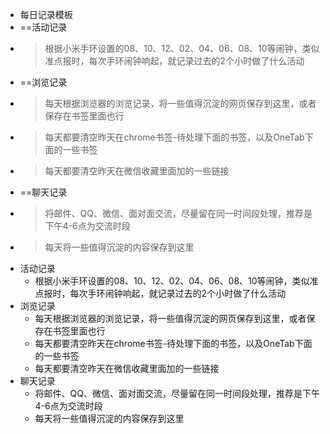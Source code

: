 - 每日记录模板
- ==活动记录
- > 根据小米手环设置的08、10、12、02、04、06、08、10等闹钟，类似准点报时，每次手环闹钟响起，就记录过去的2个小时做了什么活动
- ==浏览记录
- > 每天根据浏览器的浏览记录，将一些值得沉淀的网页保存到这里，或者保存在书签里面也行
- > 每天都要清空昨天在chrome书签-待处理下面的书签，以及OneTab下面的一些书签
- > 每天都要清空昨天在微信收藏里面加的一些链接
- ==聊天记录
- > 将邮件、QQ、微信、面对面交流，尽量留在同一时间段处理，推荐是下午4-6点为交流时段
- > 每天将一些值得沉淀的内容保存到这里
- 活动记录
	- 根据小米手环设置的08、10、12、02、04、06、08、10等闹钟，类似准点报时，每次手环闹钟响起，就记录过去的2个小时做了什么活动
- 浏览记录
	- 每天根据浏览器的浏览记录，将一些值得沉淀的网页保存到这里，或者保存在书签里面也行
	- 每天都要清空昨天在chrome书签-待处理下面的书签，以及OneTab下面的一些书签
	- 每天都要清空昨天在微信收藏里面加的一些链接
- 聊天记录
	- 将邮件、QQ、微信、面对面交流，尽量留在同一时间段处理，推荐是下午4-6点为交流时段
	- 每天将一些值得沉淀的内容保存到这里